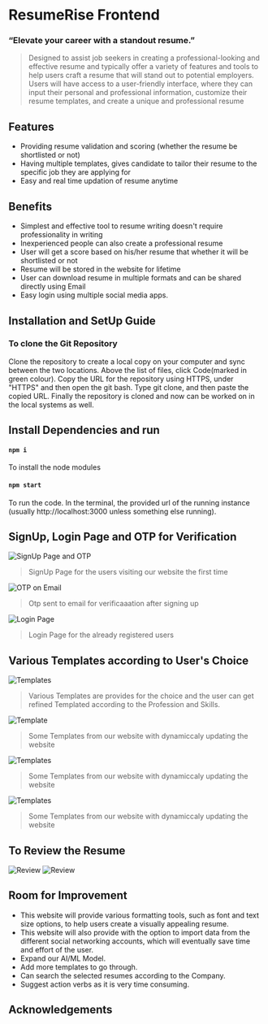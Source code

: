 # ResumeRise Frontend
### “Elevate your career with a standout resume.”
> Designed to assist job seekers in creating a professional-looking and effective resume and typically offer a variety of features and tools to help users craft a resume that will stand out to potential employers. Users will have access to a user-friendly interface, where they can input their personal and professional information, customize their resume templates, and create a unique and professional resume

## Features
- Providing resume validation and scoring (whether the resume be shortlisted or not)
- Having multiple templates, gives candidate to tailor their resume to the specific job they are applying for
- Easy and real time updation of resume anytime

## Benefits
- Simplest and effective tool to resume writing doesn't require professionality in writing
- Inexperienced people can also create a professional resume
- User will get a score based on his/her resume that whether it will be shortlisted or not
- Resume will be stored in the website for lifetime
- User can download resume in multiple formats and can be shared directly using Email
- Easy login using multiple social media apps.

## Installation and SetUp Guide
### To clone the Git Repository
Clone the repository to create a local copy on your computer and sync between the two locations. Above the list of files, click  Code(marked in green colour). Copy the URL for the repository using HTTPS, under "HTTPS" and then open the git bash. Type git clone, and then paste the copied URL. Finally the repository is cloned and now can be worked on in the local systems as well. 

## Install Dependencies and run
#### `npm i`
To install the node modules

#### `npm start`
To run the code. In the terminal, the provided url of the running instance (usually http://localhost:3000 unless something else running).

## SignUp, Login Page and OTP for Verification
![SignUp Page and OTP](./src/Assets/SignUp.jpeg)
> SignUp Page for the users visiting our website the first time 

![OTP on Email](./src/Assets/OTP.jpeg)
> Otp sent to email for verificaaation after signing up 

![Login Page](./src/Assets/Login.jpeg)
> Login Page for the already registered users

## Various Templates according to User's Choice

![Templates](./src/Assets/TemplateVary.jpeg)
> Various Templates are provides for the choice and the user can get refined Templated according to the Profession and Skills.

![Template](./src/Assets/Template1.jpeg)
> Some Templates from our website with dynamiccaly updating the website

![Templates](./src/Assets/Template2.jpeg)
> Some Templates from our website with dynamiccaly updating the website

![Templates](./src/Assets/Template3.jpeg)
> Some Templates from our website with dynamiccaly updating the website

## To Review the Resume 

![Review](./src/Assets/UploadReview.jpeg)
![Review](./src/Assets/Review.jpeg)

## Room for Improvement
- This website will provide various formatting tools, such as font and text size options, to help users create a visually appealing resume.
- This website will also provide with the option to import data from the different social networking accounts, which will eventually save time and effort of the user.
- Expand our AI/ML Model.
- Add more templates to go through.
- Can search the selected resumes according to the Company.
- Suggest action verbs as it is very time consuming.

## Acknowledgements


